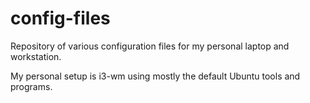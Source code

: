 config-files
============

Repository of various configuration files for my personal laptop and workstation.

My personal setup is i3-wm using mostly the default Ubuntu tools and programs. 



